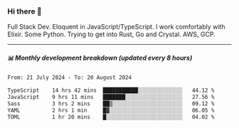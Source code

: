 ### Hi there 👋

Full Stack Dev. Eloquent in JavaScript/TypeScript. I work comfortably with Elixir. Some Python. Trying to get into Rust, Go and Crystal. AWS, GCP.

***

##### 📊 Monthly development breakdown (updated every 8 hours)

<!--START_SECTION:waka-->

```txt
From: 21 July 2024 - To: 20 August 2024

TypeScript    14 hrs 42 mins  ███████████░░░░░░░░░░░░░░   44.12 %
JavaScript    9 hrs 11 mins   ███████░░░░░░░░░░░░░░░░░░   27.56 %
Sass          3 hrs 2 mins    ██▒░░░░░░░░░░░░░░░░░░░░░░   09.12 %
YAML          2 hrs 1 min     █▓░░░░░░░░░░░░░░░░░░░░░░░   06.05 %
TOML          1 hr 20 mins    █░░░░░░░░░░░░░░░░░░░░░░░░   04.02 %
```

<!--END_SECTION:waka-->
